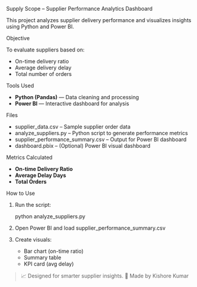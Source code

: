 
 Supply Scope – Supplier Performance Analytics Dashboard

This project analyzes supplier delivery performance and visualizes insights using Python and Power BI.

 Objective

To evaluate suppliers based on:
- On-time delivery ratio
- Average delivery delay
- Total number of orders

 Tools Used

- **Python (Pandas)** — Data cleaning and processing
- **Power BI** — Interactive dashboard for analysis

 Files

- supplier_data.csv – Sample supplier order data
- analyze_suppliers.py – Python script to generate performance metrics
- supplier_performance_summary.csv – Output for Power BI dashboard
- dashboard.pbix – (Optional) Power BI visual dashboard

 Metrics Calculated

- **On-time Delivery Ratio**
- **Average Delay Days**
- **Total Orders**

 How to Use

1. Run the script:
  
   python analyze_suppliers.py
   
2. Open Power BI and load supplier_performance_summary.csv
3. Create visuals:

   * Bar chart (on-time ratio)
   * Summary table
   * KPI card (avg delay)



> 📈 Designed for smarter supplier insights.
> 👤 Made by Kishore Kumar




